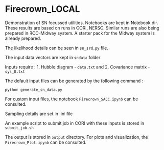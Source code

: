 # Firecrown_LOCAL

Demonstration of SN focussed utilities. Notebooks are kept in Notebook dir. These results are based on runs in CORI, NERSC. Similar runs are also being prepared in RCC-Midway system. A starter pack for the Midway system is already prepared. 

The likelihood details can be seen in `sn_srd.py` file. 

The input data vectors are kept in `sndata` folder

Inputs require : 1. Hubble diagram - `data.txt` and 2. Covariance matrix - `sys_0.txt` 

The default input files can be generated by the following command : 

`python generate_sn_data.py`

For custom input files, the notebook `Firecrown_SACC.ipynb` can be consulted. 

Sampling details are set in .ini file

An example script to submit job in CORI with these inputs is stored in `submit_job.sh`

The output is stored in `output` directory. For plots and visualization, the `Firecrown_Plot.ipynb` can be consulted. 
